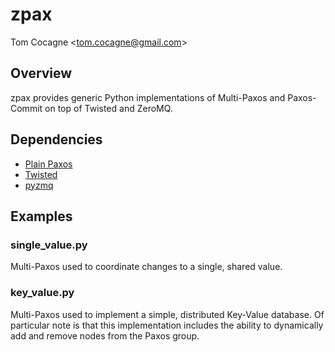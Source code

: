 zpax
====
Tom Cocagne &lt;tom.cocagne@gmail.com&gt;  


Overview
--------

zpax provides generic Python implementations of Multi-Paxos and Paxos-Commit
on top of Twisted and ZeroMQ.


Dependencies
------------

* [Plain Paxos](https://github.com/cocagne/paxos)
* [Twisted](http://twistedmatrix.com/trac/)
* [pyzmq](https://github.com/zeromq/pyzmq)


Examples
--------

### single_value.py

Multi-Paxos used to coordinate changes to a single, shared value.


### key_value.py

Multi-Paxos used to implement a simple, distributed Key-Value database. Of
particular note is that this implementation includes the ability to dynamically
add and remove nodes from the Paxos group.

